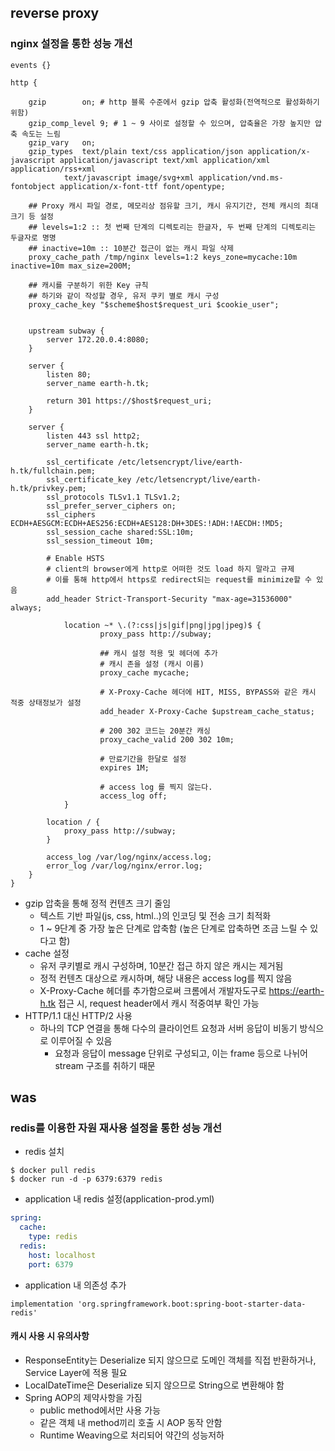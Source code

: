 ## reverse proxy
### nginx 설정을 통한 성능 개선
```nginx configuration
events {}

http {

	gzip 		on; # http 블록 수준에서 gzip 압축 활성화(전역적으로 활성화하기 위함)
	gzip_comp_level 9; # 1 ~ 9 사이로 설정할 수 있으며, 압축율은 가장 높지만 압축 속도는 느림
	gzip_vary 	on;
	gzip_types 	text/plain text/css application/json application/x-javascript application/javascript text/xml application/xml application/rss+xml
			text/javascript image/svg+xml application/vnd.ms-fontobject application/x-font-ttf font/opentype;

	## Proxy 캐시 파일 경로, 메모리상 점유할 크기, 캐시 유지기간, 전체 캐시의 최대 크기 등 설정
	## levels=1:2 :: 첫 번째 단계의 디렉토리는 한글자, 두 번째 단계의 디렉토리는 두글자로 명명
	## inactive=10m :: 10분간 접근이 없는 캐시 파일 삭제
	proxy_cache_path /tmp/nginx levels=1:2 keys_zone=mycache:10m inactive=10m max_size=200M;

 	## 캐시를 구분하기 위한 Key 규칙
	## 하기와 같이 작성할 경우, 유저 쿠키 별로 캐시 구성
	proxy_cache_key "$scheme$host$request_uri $cookie_user";


	upstream subway {
		server 172.20.0.4:8080;
	}

	server {
		listen 80;
		server_name earth-h.tk;

		return 301 https://$host$request_uri;
	}

	server {
		listen 443 ssl http2;
		server_name earth-h.tk;

		ssl_certificate /etc/letsencrypt/live/earth-h.tk/fullchain.pem;
		ssl_certificate_key /etc/letsencrypt/live/earth-h.tk/privkey.pem;
		ssl_protocols TLSv1.1 TLSv1.2;
		ssl_prefer_server_ciphers on;
		ssl_ciphers ECDH+AESGCM:ECDH+AES256:ECDH+AES128:DH+3DES:!ADH:!AECDH:!MD5;
		ssl_session_cache shared:SSL:10m;
		ssl_session_timeout 10m;

		# Enable HSTS
		# client의 browser에게 http로 어떠한 것도 load 하지 말라고 규제
		# 이를 통해 http에서 https로 redirect되는 request를 minimize할 수 있음
		add_header Strict-Transport-Security "max-age=31536000" always;

	        location ~* \.(?:css|js|gif|png|jpg|jpeg)$ {
	            	proxy_pass http://subway;

	            	## 캐시 설정 적용 및 헤더에 추가
	            	# 캐시 존을 설정 (캐시 이름)
	            	proxy_cache mycache;

	            	# X-Proxy-Cache 헤더에 HIT, MISS, BYPASS와 같은 캐시 적중 상태정보가 설정
	            	add_header X-Proxy-Cache $upstream_cache_status;

	            	# 200 302 코드는 20분간 캐싱
	            	proxy_cache_valid 200 302 10m;

	            	# 만료기간을 한달로 설정
	            	expires 1M;

	            	# access log 를 찍지 않는다.
	            	access_log off;
	        }

		location / {
			proxy_pass http://subway;
		}

		access_log /var/log/nginx/access.log;
		error_log /var/log/nginx/error.log;
	}
}
```
- gzip 압축을 통해 정적 컨텐츠 크기 줄임
  - 텍스트 기반 파일(js, css, html..)의 인코딩 및 전송 크기 최적화 
  - 1 ~ 9단계 중 가장 높은 단계로 압축함 (높은 단계로 압축하면 조금 느릴 수 있다고 함)
- cache 설정
  - 유저 쿠키별로 캐시 구성하며, 10분간 접근 하지 않은 캐시는 제거됨
  - 정적 컨텐츠 대상으로 캐시하며, 해당 내용은 access log를 찍지 않음
  - X-Proxy-Cache 헤더를 추가함으로써 크롬에서 개발자도구로 https://earth-h.tk 접근 시, request header에서 캐시 적중여부 확인 가능
- HTTP/1.1 대신 HTTP/2 사용
  - 하나의 TCP 연결을 통해 다수의 클라이언트 요청과 서버 응답이 비동기 방식으로 이루어질 수 있음
    - 요청과 응답이 message 단위로 구성되고, 이는 frame 등으로 나뉘어 stream 구조를 취하기 때문

## was
### redis를 이용한 자원 재사용 설정을 통한 성능 개선
- redis 설치
```shell
$ docker pull redis
$ docker run -d -p 6379:6379 redis
```

- application 내 redis 설정(application-prod.yml)
```yaml
spring:
  cache:
    type: redis
  redis:
    host: localhost
    port: 6379
```

- application 내 의존성 추가
```shell
implementation 'org.springframework.boot:spring-boot-starter-data-redis'
```

#### 캐시 사용 시 유의사항
- ResponseEntity는 Deserialize 되지 않으므로 도메인 객체를 직접 반환하거나, Service Layer에 적용 필요
- LocalDateTime은 Deserialize 되지 않으므로 String으로 변환해야 함
- Spring AOP의 제약사항을 가짐
  - public method에서만 사용 가능
  - 같은 객체 내 method끼리 호출 시 AOP 동작 안함
  - Runtime Weaving으로 처리되어 약간의 성능저하
